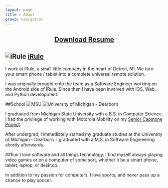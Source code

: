 ```yaml
---
layout: page
title : About
group: navigation
---
```

<h2 style="text-align:center"><a href="http://aaboyd.github.io/assets/files/Alex Boyd Resume.pdf">Download Resume</a></h2>

## ![iRule](http://aaboyd.github.io/assets/img/irule.png) [iRule](http://iruleathome.com)
I work at iRule, a small little company in the heart of Detroit, MI. We turn your smart phone / tablet into a complete universal remote solution.

I was originally brought onto the team as a Software Engineer working on the Android side of IRule.  Since then I have been involved with iOS, Web, and Python development.

##School
![MSU](http://aaboyd.github.io/assets/img/msu.png) ![University of Michigan - Dearborn](http://aaboyd.github.io/assets/img/umd.png)

I graduated from Michigan State University with a B.S. in Computer Science.  I had the privilege of working with Motorola Mobility on my [Senior Capstone Project](http://www.capstone.cse.msu.edu/2011-01/projects/motorola-mobility/).

After undergrad, I immediately started my graduate studies at the University of Michigan - Dearborn.  I graduated with a M.S. in Software Engineering shortly afterwards.

##Fun
I love software and all things technology.  I find myself always playing video games or on a computer of some sort, whether it be a smart phone, tablet, laptop, or desktop.

In addition to my passion for computers, I love sports, and never pass up a chance to play soccer.